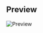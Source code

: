 ## Preview

![Preview](https://raw.githubusercontent.com/khatribharat/web-experiments/master/docs/preview.png)
